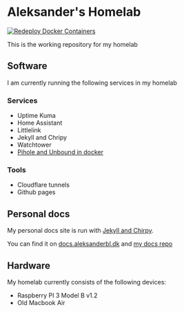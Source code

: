 # Aleksander's Homelab
[![Redeploy Docker Containers](https://github.com/aleksanderbl29/homelab/actions/workflows/webhook-call.yml/badge.svg)](https://github.com/aleksanderbl29/homelab/actions/workflows/webhook-call.yml)


This is the working repository for my homelab

## Software
I am currently running the following services in my homelab
### Services
* Uptime Kuma
* Home Assistant
* Littlelink
* Jekyll and Chripy
* Watchtower
* [Pihole and Unbound in docker](https://github.com/aleksanderbl29/docker-pihole-unbound)
### Tools
* Cloudflare tunnels
* Github pages

## Personal docs
My personal docs site is run with [Jekyll and Chirpy](https://github.com/cotes2020/jekyll-theme-chirpy/).

You can find it on [docs.aleksanderbl.dk](https://docs.aleksanderbl.dk) and [my docs repo](https://github.com/aleksanderbl29/aleksanderbl29.github.io)

## Hardware
My homelab currently consists of the following devices:
* Raspberry PI 3 Model B v1.2
* Old Macbook Air
